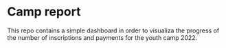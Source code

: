 # Camp report

This repo contains a simple dashboard in order to visualiza the progress of the number of inscriptions and payments for the youth camp 2022.
